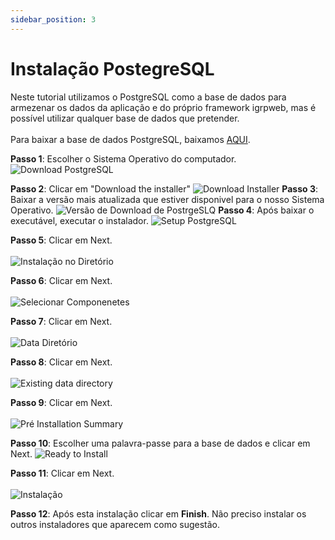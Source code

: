 ```yaml
---
sidebar_position: 3
---
```


# Instalação PostegreSQL

Neste tutorial utilizamos o PostgreSQL como a base de dados para armezenar os dados da aplicação e do próprio framework igrpweb, mas é possível utilizar qualquer base de dados que pretender.<br></br>
Para baixar a base de dados PostgreSQL,  baixamos [AQUI](https://www.postgresql.org/download/).

**Passo 1**: Escolher o Sistema Operativo do computador.
![Download PostgreSQL](img/postgreSQL.png)

**Passo 2**: Clicar em "Download the installer"
![Download Installer](img/downloadInstaller.png)
**Passo 3**: Baixar a versão mais atualizada que estiver disponivel para o nosso Sistema Operativo.
![Versão de Download de PostrgeSLQ](img/downloadPostegreSQL.png)
**Passo 4**: Após baixar o executável, executar o instalador.
![Setup PostgreSQL](img/setupPostgreSQL.png)

**Passo 5**: Clicar em Next.<br></br>
![Instalação no Diretório](img/installerDirectory.png)

**Passo 6**: Clicar em Next.<br></br>
![Selecionar Componenetes](img/selectComponents.png)

**Passo 7**: Clicar em Next.<br></br>
![Data Diretório](img/dataDirectory.png)

**Passo 8**: Clicar em Next.<br></br>
![Existing data directory](img/existingDataDirectory.png)

**Passo 9**: Clicar em Next.<br></br>
![Pré Installation Summary](img/preInstallationSummary.png)

**Passo 10**: Escolher uma palavra-passe para a base de dados e clicar em Next.
![Ready to Install](img/readyToInstall.png)

**Passo 11**: Clicar em Next.<br></br>
![Instalação](img/installing.png)

**Passo 12**: Após esta instalação clicar em **Finish**. Não preciso instalar os outros instaladores que aparecem como sugestão.




